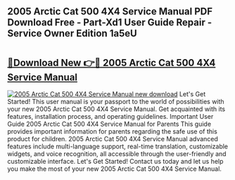 ## 2005 Arctic Cat 500 4X4 Service Manual PDF Download Free - Part-Xd1 User Guide Repair - Service Owner Edition 1a5eU

# <h2><a href="http://bc28020.oget.top/?id=2005+Arctic+Cat+500+4X4+Service+Manual">🔗Download New 👉🔴 2005 Arctic Cat 500 4X4 Service Manual</a></h2>

[![2005 Arctic Cat 500 4X4 Service Manual new download](https://i.imgur.com/5g1atiW.png)](http://bc28020.oget.top/?id=2005+Arctic+Cat+500+4X4+Service+Manual)
Let's Get Started! This user manual is your passport to the world of possibilities with your new 2005 Arctic Cat 500 4X4 Service Manual. Get acquainted with its features, installation process, and operating guidelines. Important User Guide 2005 Arctic Cat 500 4X4 Service Manual for Parents This guide provides important information for parents regarding the safe use of this product for children. 2005 Arctic Cat 500 4X4 Service Manual advanced features include multi-language support, real-time translation, customizable widgets, and voice recognition, all accessible through the user-friendly and customizable interface. Let's Get Started! Contact us today and let us help you make the most of your new 2005 Arctic Cat 500 4X4 Service Manual.
